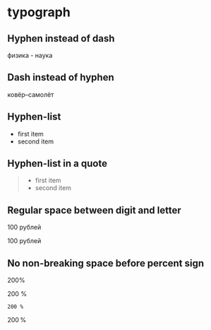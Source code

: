 # typograph

## Hyphen instead of dash

физика - наука

## Dash instead of hyphen

ковёр–самолёт

## Hyphen-list

- first item
- second item

## Hyphen-list in a quote

> - first item
> - second item

## Regular space between digit and letter

100 рублей

100 рублей

## No non-breaking space before percent sign

200%

200 %

`200 %`

200 %
